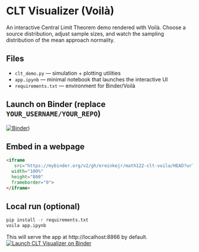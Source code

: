 # CLT Visualizer (Voilà)

An interactive Central Limit Theorem demo rendered with Voilà.
Choose a source distribution, adjust sample sizes, and watch the sampling distribution of the mean approach normality.

## Files
- `clt_demo.py` — simulation + plotting utilities
- `app.ipynb` — minimal notebook that launches the interactive UI
- `requirements.txt` — environment for Binder/Voilà

## Launch on Binder (replace `YOUR_USERNAME/YOUR_REPO`)
[![Binder](https://mybinder.org/badge_logo.svg)]([https://mybinder.org/v2/gh/ereinkejr/math122-clt-voila/HEAD?urlpath=voila/render/app.ipynb))

## Embed in a webpage
```html
<iframe
   src="https://mybinder.org/v2/gh/ereinkejr/math122-clt-voila/HEAD?urlpath=voila/render/app.ipynb"
  width="100%"
  height="800"
  frameborder="0">
</iframe>
```

## Local run (optional)
```bash
pip install -r requirements.txt
voila app.ipynb
```
This will serve the app at http://localhost:8866 by default.
[![Launch CLT Visualizer on Binder](https://mybinder.org/badge_logo.svg)](https://mybinder.org/v2/gh/ereinkejr/math122-clt-voila/HEAD?urlpath=voila/render/app.ipynb)
